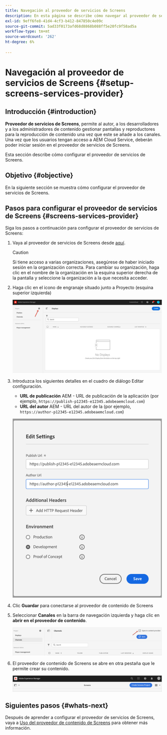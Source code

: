 ```yaml
---
title: Navegación al proveedor de servicios de Screens
description: En esta página se describe cómo navegar al proveedor de servicios de Screens.
exl-id: 9eff6fe8-41d4-4cf3-b412-847850c4e09c
source-git-commit: 5ad33f0173afd68d8868b088ff5e20fc9f58ad5a
workflow-type: tm+mt
source-wordcount: '262'
ht-degree: 6%

---
```


# Navegación al proveedor de servicios de Screens {#setup-screens-services-provider}

## Introducción {#introduction}

**Proveedor de servicios de Screens**, permite al autor, a los desarrolladores y a los administradores de contenido gestionar pantallas y reproductores para la reproducción de contenido una vez que este se añade a los canales. Una vez que los usuarios tengan acceso a AEM Cloud Service, deberán poder iniciar sesión en el proveedor de servicios de Screens.

Esta sección describe cómo configurar el proveedor de servicios de Screens.


## Objetivo {#objective}

En la siguiente sección se muestra cómo configurar el proveedor de servicios de Screens.

## Pasos para configurar el proveedor de servicios de Screens {#screens-services-provider}

Siga los pasos a continuación para configurar el proveedor de servicios de Screens:

1. Vaya al proveedor de servicios de Screens desde [aquí](https://experience.adobe.com/screens).

   >[!CAUTION]
   >Si tiene acceso a varias organizaciones, asegúrese de haber iniciado sesión en la organización correcta. Para cambiar su organización, haga clic en el nombre de la organización en la esquina superior derecha de la pantalla y seleccione la organización a la que necesita acceder.

2. Haga clic en el icono de engranaje situado junto a Proyecto (esquina superior izquierda)

   ![imagen](/help/screens-cloud/assets/configure/configure-screens0.png)

3. Introduzca los siguientes detalles en el cuadro de diálogo Editar configuración.
   * **URL de publicación** AEM - URL de publicación de la aplicación (por ejemplo, `https://publish-p12345-e12345.adobeaemcloud.com`)
   * **URL del autor** AEM - URL del autor de la (por ejemplo, `https://author-p12345-e12345.adobeaemcloud.com`)

   ![imagen](/help/screens-cloud/assets/configure/configure-screens4.png)

4. Clic **Guardar** para conectarse al proveedor de contenido de Screens

5. Seleccionar **Canales** en la barra de navegación izquierda y haga clic en **abrir en el proveedor de contenido**.

   ![imagen](/help/screens-cloud/assets/configure/configure-screens1.png)

6. El proveedor de contenido de Screens se abre en otra pestaña que le permite crear su contenido.

   ![imagen](/help/screens-cloud/assets/configure/configure-screens2.png)

## Siguientes pasos {#whats-next}

Después de aprender a configurar el proveedor de servicios de Screens, vaya a [Uso del proveedor de contenido de Screens](https://experienceleague.adobe.com/docs/experience-manager-cloud-service/content/screens-as-cloud-service/configure-screens-cloud/using-screens-content-provider.html?lang=end#screens-content-provider) para obtener más información.
